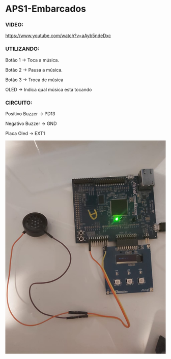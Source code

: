 # APS1-Embarcados



### VIDEO: 
https://www.youtube.com/watch?v=aAyb5ndeDxc

### UTILIZANDO:

Botão 1 -> Toca a música.

Botão 2 -> Pausa a música.

Botão 3 -> Troca de música

OLED -> Indica qual música esta tocando

### CIRCUITO: 

Positivo Buzzer -> PD13

Negativo Buzzer -> GND

Placa Oled -> EXT1

![alt text](https://github.com/gDuarteg/APS1-Embarcados/blob/master/circuit.jpeg)
